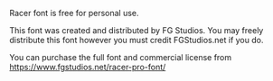 Racer font is free for personal use.

This font was created and distributed by FG Studios. You may freely distribute this font however you must credit FGStudios.net if you do.

You can purchase the full font and commercial license from https://www.fgstudios.net/racer-pro-font/